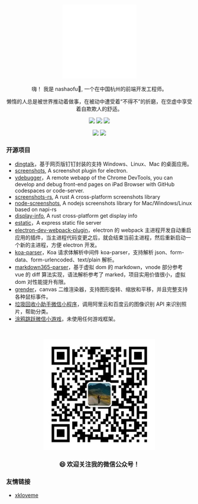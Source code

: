 <div align="center">
  <p><img src="avatar.svg" height="200" /></p>
  <p>嗨！ 我是 nashaofu👋, 一个在中国杭州的前端开发工程师。</p>
  <p>懒惰的人总是被世界推动着做事，在被动中遭受着“不得不”的折磨，在空虚中享受着自欺欺人的舒适。</p>
  <p>
    <img src="https://img.shields.io/github/followers/nashaofu" />
    <img src="https://img.shields.io/github/stars/nashaofu">
    <img src="https://visitor-badge.laobi.icu/badge?page_id=nashaofu.nashaofu.README.md" />
  </p>
  <p>
    <img
      src="https://github-readme-stats.vercel.app/api?username=nashaofu&theme=dark&show_icons=true"
      height="165"
    />
    <img
      src="https://github-readme-stats.vercel.app/api/top-langs/?username=nashaofu&layout=compact&theme=dark"
      height="165"
    />
  </p>
</div>

<!--
**nashaofu/nashaofu** is a ✨ _special_ ✨ repository because its `README.md` (this file) appears on your GitHub profile.

Here are some ideas to get you started:

- 🔭 I’m currently working on ...
- 🌱 I’m currently learning ...
- 👯 I’m looking to collaborate on ...
- 🤔 I’m looking for help with ...
- 💬 Ask me about ...
- 📫 How to reach me: ...
- 😄 Pronouns: ...
- ⚡ Fun fact: ...
-->

### 开源项目

- [dingtalk](https://github.com/nashaofu/dingtalk)，基于网页版钉钉封装的支持 Windows、Linux、Mac 的桌面应用。
- [screenshots](https://github.com/nashaofu/screenshots), A screenshot plugin for electron.
- [ydebugger](https://github.com/nashaofu/ydebugger)，A remote webapp of the Chrome DevTools, you can develop and debug front-end pages on iPad Browser with GitHub codespaces or code-server.
- [screenshots-rs](https://github.com/nashaofu/screenshots-rs), A rust A cross-platform screenshots library
- [node-screenshots](https://github.com/nashaofu/node-screenshots), A nodejs screenshots library for Mac/Windows/Linux based on napi-rs
- [display-info](https://github.com/nashaofu/display-info), A rust cross-platform get display info
- [estatic](https://github.com/nashaofu/estatic)，A express static file server
- [electron-dev-webpack-plugin](https://github.com/nashaofu/electron-dev-webpack-plugin)，electron 的 webpack 主进程开发自动重启应用的插件，当主进程代码变更之后，就会结束当前主进程，然后重新启动一个新的主进程，方便 electron 开发。
- [koa-parser](https://github.com/nashaofu/koa-parser)，Koa 请求体解析中间件 koa-parser，支持解析 json、form-data、form-urlencoded、text/plain 解析。
- [markdown365-parser](https://nashaofu.github.io/markdown365-parser/)，基于虚拟 dom 的 markdown，vnode 部分参考 vue 的 diff 算法实现，语法解析参考了 marked，项目实用价值很小，虚拟 dom 对性能提升有限。
- [grender](https://github.com/nashaofu/grender)，canvas 二维渲染器，支持图形旋转、缩放和平移，并且完整支持各种鼠标事件。
- [垃圾回收小助手微信小程序](https://github.com/nashaofu/garbage-collector)，调用阿里云和百度云的图像识别 API 来识别照片，帮助分类。
- [涂鸦跳跃微信小游戏](https://github.com/nashaofu/space-jump)，未使用任何游戏框架。

<div align="center">
  <br />
  <p>
    <img src="mp-qrcode.jpg" width="300" />
  </p>
  <h3>😄 欢迎关注我的微信公众号！</h3>
</div>

### 友情链接

- [xkloveme](https://github.com/xkloveme)
